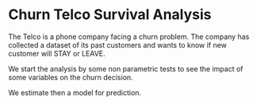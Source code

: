 # Churn Telco Survival Analysis
The Telco is a phone company facing a churn problem. The company has collected a dataset of its past customers and wants to know if new customer will STAY or LEAVE.  

We start the analysis by some non parametric tests to see the impact of some variables on the churn decision.

We estimate then a model for prediction.
